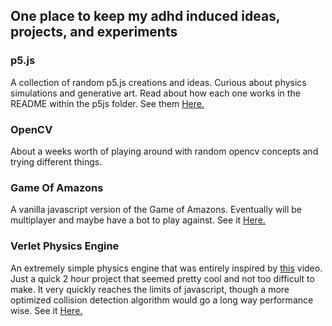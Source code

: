 ## One place to keep my adhd induced ideas, projects, and experiments 
### p5.js
A collection of random p5.js creations and ideas. Curious about physics simulations and generative art. Read about how each one works in the README within the p5js folder. See them [Here.](https://vladtheimpaler32.github.io/experiments/p5.js/) 
### OpenCV 
About a weeks worth of playing around with random opencv concepts and trying different things.
### Game Of Amazons
A vanilla javascript version of the Game of Amazons. Eventually will be multiplayer and maybe have a bot to play against. See it [Here.](https://vladtheimpaler32.github.io/experiments/js%20projects/Game%20of%20Amazons/amazons.html)
### Verlet Physics Engine
An extremely simple physics engine that was entirely inspired by [this](https://youtu.be/lS_qeBy3aQI) video. Just a quick 2 hour project that seemed pretty cool and not too difficult to make. It very quickly reaches the limits of javascript, though a more optimized collision detection algorithm would go a long way performance wise. See it [Here.](https://vladtheimpaler32.github.io/experiments/js%20projects/Verlet%20Physics/verlet.html)
